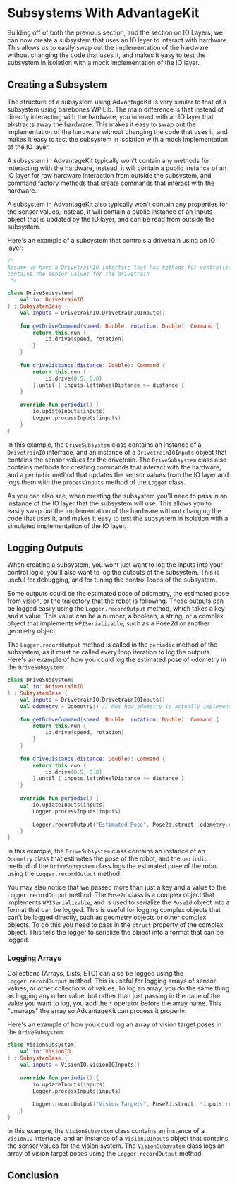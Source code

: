 # Subsystems With AdvantageKit

Building off of both the previous section, and the section on IO Layers, we can now create a subsystem that uses an IO
layer to interact with hardware. This allows us to easily swap out the implementation of the hardware without changing
the
code that uses it, and makes it easy to test the subsystem in isolation with a mock implementation of the IO layer.

## Creating a Subsystem

The structure of a subsystem using AdvantageKit is very similar to that of a subsystem using barebones WPILib. The main
difference is that instead of directly interacting with the hardware, you interact with an IO layer that abstracts away
the
hardware. This makes it easy to swap out the implementation of the hardware without changing the code that uses it, and
makes
it easy to test the subsystem in isolation with a mock implementation of the IO layer.

A subsystem in AdvantageKit typically won't contain any methods for interacting with the hardware, instead, it will
contain
a public instance of an IO layer for raw hardware interaction from outside the subsystem, and command factory methods
that
create commands that interact with the hardware.

A subsystem in AdvantageKit also typically won't contain any properties for the sensor values, instead, it will contain
a public instance of an Inputs object that is updated by the IO layer, and can be read from outside the subsystem.

Here's an example of a subsystem that controls a drivetrain using an IO layer:

```kotlin
/*
Assume we have a DrivetrainIO interface that has methods for controlling the drivetrain, and an Inputs object that
contains the sensor values for the drivetrain
 */

class DriveSubsystem(
    val io: DrivetrainIO
) : SubsystemBase {
    val inputs = DrivetrainIO.DrivetrainIOInputs()
    
    fun getDriveCommand(speed: Double, rotation: Double): Command {
        return this.run {
            io.drive(speed, rotation)
        }
    }
    
    fun driveDistance(distance: Double): Command {
        return this.run {
            io.drive(0.5, 0.0)
        }.until { inputs.leftWheelDistance >= distance }
    }
    
    override fun periodic() {
        io.updateInputs(inputs)
        Logger.processInputs(inputs)
    }
}
```

In this example, the `DriveSubsystem` class contains an instance of a `DrivetrainIO` interface, and an instance of a
`DrivetrainIOInputs` object that contains the sensor values for the drivetrain. The `DriveSubsystem` class also contains
methods for creating commands that interact with the hardware, and a `periodic` method that updates the sensor values
from the IO layer and logs them with the `processInputs` method of the `Logger` class.

As you can also see, when creating the subsystem you'll need to pass in an instance of the IO layer that the subsystem
will use. This allows you to easily swap out the implementation of the hardware without changing the code that uses it,
and makes it easy to test the subsystem in isolation with a simulated implementation of the IO layer.

## Logging Outputs

When creating a subsystem, you wont just want to log the inputs into your control logic, you'll also want to log the
outputs of the subsystem. This is useful for debugging, and for tuning the control loops of the subsystem.

Some outputs could be the estimated pose of odometry, the estimated pose from vision, or the trajectory that the robot is
following. These outputs can be logged easily using the `Logger.recordOutput` method, which takes a key and a value. This
value can be a number, a boolean, a string, or a complex object that implements `WPISerializable`, such as a Pose2d or
another geometry object.

The `Logger.recordOutput` method is called in the `periodic` method of the subsystem, as it must be called every loop
iteration to log the outputs. Here's an example of how you could log the estimated pose of odometry in the `DriveSubsystem`:

```kotlin
class DriveSubsystem(
    val io: DrivetrainIO
) : SubsystemBase {
    val inputs = DrivetrainIO.DrivetrainIOInputs()
    val odometry = Odometry() // Not how odometry is actually implemented, but you get the idea
    
    fun getDriveCommand(speed: Double, rotation: Double): Command {
        return this.run {
            io.drive(speed, rotation)
        }
    }
    
    fun driveDistance(distance: Double): Command {
        return this.run {
            io.drive(0.5, 0.0)
        }.until { inputs.leftWheelDistance >= distance }
    }
    
    override fun periodic() {
        io.updateInputs(inputs)
        Logger.processInputs(inputs)
        
        Logger.recordOutput("Estimated Pose", Pose2d.struct, odometry.estimatedPose)
    }
}
```

In this example, the `DriveSubsystem` class contains an instance of an `Odometry` class that estimates the pose of the
robot, and the `periodic` method of the `DriveSubsystem` class logs the estimated pose of the robot using the
`Logger.recordOutput` method.

You may also notice that we passed more than just a key and a value to the `Logger.recordOutput` method. The `Pose2d`
class is a complex object that implements `WPISerializable`, and is used to serialize the `Pose2d` object into a format
that can be logged. This is useful for logging complex objects that can't be logged directly, such as geometry objects or
other complex objects. To do this you need to pass in the `struct` property of the complex object. This tells the logger
to serialize the object into a format that can be logged.

### Logging Arrays
Collections (Arrays, Lists, ETC) can also be logged using the `Logger.recordOutput` method. This is useful for logging
arrays of sensor values, or other collections of values. To log an array, you do the same thing as logging any other
value, but rather than just passing in the nane of the value you want to log, you add the `*` operator before the array
name. This "unwraps" the array so AdvantageKit can process it properly.

Here's an example of how you could log an array of vision target poses in the `DriveSubsystem`:

```kotlin
class VisionSubsystem(
    val io: VisionIO
) : SubsystemBase {
    val inputs = VisionIO.VisionIOInputs()
    
    override fun periodic() {
        io.updateInputs(inputs)
        Logger.processInputs(inputs)
        
        Logger.recordOutput("Vision Targets", Pose2d.struct, *inputs.result.visionTargets)
    }
}
```

In this example, the `VisionSubsystem` class contains an instance of a `VisionIO` interface, and an instance of a
`VisionIOInputs` object that contains the sensor values for the vision system. The `VisionSubsystem` class logs an array
of vision target poses using the `Logger.recordOutput` method.

## Conclusion
